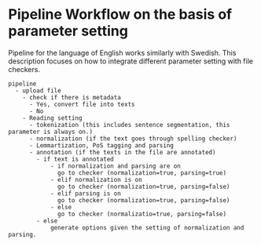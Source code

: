 <h1>Pipeline Workflow on the basis of parameter setting</h1>

<p>Pipeline for the language of English works similarly with Swedish. This description focuses on how to integrate different parameter setting with file checkers.</p>

```
pipeline
  - upload file
    - check if there is metadata
      - Yes, convert file into texts
      - No
    - Reading setting
      - tokenization (this includes sentence segmentation, this parameter is always on.)
      - normalization (if the text goes through spelling checker)
      - Lemmartization, PoS tagging and parsing
      - annotation (if the texts in the file are annotated)
        - if text is annotated
            - if normalization and parsing are on
              go to checker (normalization=true, parsing=true)
            - elif normalization is on
              go to checker (normalization=true, parsing=false)
            - elif parsing is on
              go to checker (normalization=true, parsing=false)
            - else
              go to checker (normalizatio=true, parsing=false)
        - else
            generate options given the setting of normalization and parsing.
```